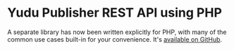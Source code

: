 Yudu Publisher REST API using PHP
=================================

A separate library has now been written explicitly for PHP, with many of the common use cases built-in for your convenience. It's [available on GitHub](https://github.com/YUDUcreative/Publisher-REST-API-Library).